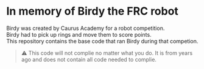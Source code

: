 # In memory of Birdy the FRC robot
Birdy was created by Caurus Academy for a robot competition.  
Birdy had to pick up rings and move them to score points.  
This repository contains the base code that ran Birdy during that competion.
> ⚠️ This code will not complie no matter what you do.  It is from years ago and does not contain all code needed to complie.
